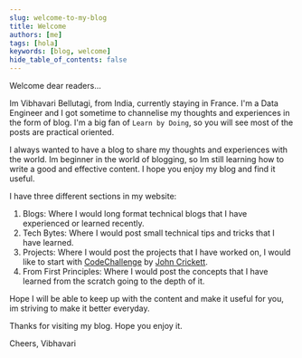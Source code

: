 ```yaml
---
slug: welcome-to-my-blog
title: Welcome
authors: [me]
tags: [hola]
keywords: [blog, welcome]
hide_table_of_contents: false
---
```


Welcome dear readers...

Im Vibhavari Bellutagi, from India, currently staying in France. I'm a Data Engineer and I got sometime to channelise my thoughts and experiences in the form of blog. I'm a big fan of `Learn by Doing`, so you will see most of the posts are practical oriented.

<!-- truncate -->

I always wanted to have a blog to share my thoughts and experiences with the world. Im beginner in the world of blogging, so Im still learning how to write a good and effective content. I hope you enjoy my blog and find it useful.

I have three different sections in my website:

1. Blogs: Where I would long format technical blogs that I have experienced or learned recently.
2. Tech Bytes: Where I would post small technical tips and tricks that I have learned.
3. Projects: Where I would post the projects that I have worked on, I would like to start with [CodeChallenge](https://codingchallenges.fyi/) by [John Crickett](https://www.linkedin.com/in/johncrickett/).
4. From First Principles: Where I would post the concepts that I have learned from the scratch going to the depth of it.

Hope I will be able to keep up with the content and make it useful for you, im striving to make it better everyday.

Thanks for visiting my blog. Hope you enjoy it.

Cheers,
Vibhavari